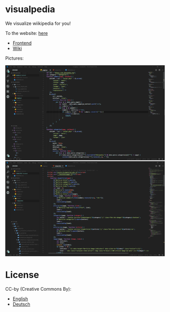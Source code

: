 # visualpedia
We visualize wiikipedia for you!

To the website: [here](https://codedoctorde.github.io/visualpage/) 
* [Frontend](https://codedoctorde.github.io/visualpedia/frontend/) 
* [Wiki](https://github.com/codedoctorde/visualpedia/wiki/)

Pictures:

![Picture-1](1.png "Backend")
![Picture-1](2.png "Frontend")


# License

CC-by (Creative Commons By):

* [English](https://creativecommons.org/licenses/by/2.0/) 
* [Deutsch](https://creativecommons.org/licenses/by/2.0/de/) 
